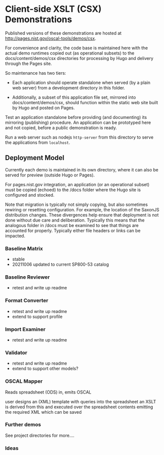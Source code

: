 # Client-side XSLT (CSX) Demonstrations

Published versions of these demonstrations are hosted at http://pages.nist.gov/oscal-tools/demos/csx.

For convenience and clarity, the code base is maintained here with the actual demo runtimes copied out (as operational subsets) to the docs/content/demos/csx directories for processing by Hugo and delivery through the Pages site.

So maintenance has two tiers:

- Each application should operate standalone when served (by a plain web server) from a development directory in this folder.

- Additionally, a subset of this application file set, mirrored into docs/content/demos/csx, should function within the static web site built by Hugo and posted on Pages.

Test an application standalone before providing (and documenting) its mirroring (publishing) procedure. An application can be prototyped here and not copied, before a public demonstration is ready.

Run a web server such as nodejs `http-server` from this directory to serve the applications from `localhost`.

## Deployment Model

Currently each demo is maintained in its own directory, where it can also be served for preview (outside Hugo or Pages).

For pages.nist.gov integration, an application (or an operational subset) must be copied (echoed) to the /docs folder where the Hugo site is configured and stocked.

Note that migration is typically not simply copying, but also sometimes rewiring or resetting configuration. For example, the location of the SaxonJS distribution changes. These divergences help ensure that deployment is not done without due care and deliberation.
Typically this means that the analogous folder in /docs must be examined to see that things are accounted for properly. Typically either file headers or links can be impacted.

### Baseline Matrix

- stable
- 20211006 updated to current SP800-53 catalog

### Baseline Reviewer

- retest and write up readme

### Format Converter

- retest and write up readme
- extend to support profile

### Import Examiner

- retest and write up readme

### Validator

- retest and write up readme
- extend to support other models?

### OSCAL Mapper

Reads spreadsheet (ODS) in, emits OSCAL

user designs an (XML) template with queries into the spreadsheet
an XSLT is derived from this and executed over the spreadsheet contents
emitting the required XML
which can be saved

### Further demos

See project directories for more....

### Ideas

